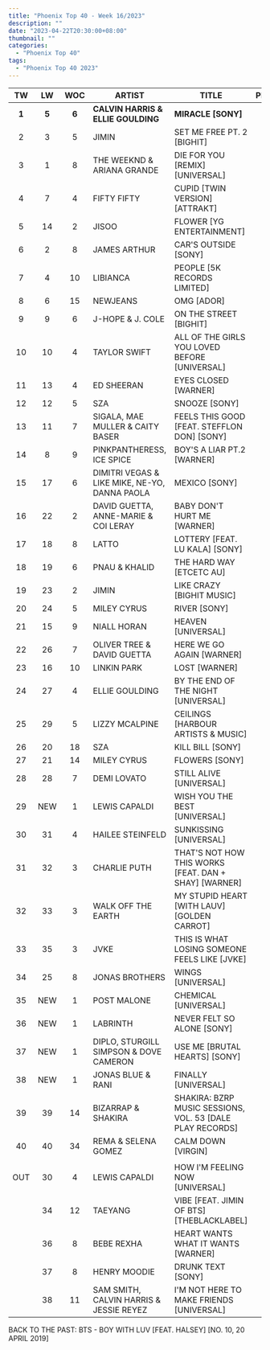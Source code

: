 ```yaml
---
title: "Phoenix Top 40 - Week 16/2023"
description: ""
date: "2023-04-22T20:30:00+08:00"
thumbnail: ""
categories:
  - "Phoenix Top 40"
tags:
  - "Phoenix Top 40 2023"
---
```

<!--more-->
|TW|LW|WOC|ARTIST|TITLE|PEAK|
|:----:|:----:|:----:|----|----|:----:|
|**1**|**5**|**6**|**CALVIN HARRIS & ELLIE GOULDING**|**MIRACLE [SONY]**|**1**|
|2|3|5|JIMIN|SET ME FREE PT. 2 [BIGHIT]|2|
|3|1|8|THE WEEKND & ARIANA GRANDE|DIE FOR YOU [REMIX] [UNIVERSAL]|1|
|4|7|4|FIFTY FIFTY|CUPID [TWIN VERSION] [ATTRAKT]|4|
|5|14|2|JISOO|FLOWER [YG ENTERTAINMENT]|5|
|6|2|8|JAMES ARTHUR|CAR'S OUTSIDE [SONY]|2|
|7|4|10|LIBIANCA|PEOPLE [5K RECORDS LIMITED]|1|
|8|6|15|NEWJEANS|OMG [ADOR]|1|
|9|9|6|J-HOPE & J. COLE|ON THE STREET [BIGHIT]|9|
|10|10|4|TAYLOR SWIFT|ALL OF THE GIRLS YOU LOVED BEFORE [UNIVERSAL]|10|
|11|13|4|ED SHEERAN|EYES CLOSED [WARNER]|11|
|12|12|5|SZA|SNOOZE [SONY]|12|
|13|11|7|SIGALA, MAE MULLER & CAITY BASER|FEELS THIS GOOD [FEAT. STEFFLON DON] [SONY]|11|
|14|8|9|PINKPANTHERESS, ICE SPICE|BOY'S A LIAR PT.2 [WARNER]|5|
|15|17|6|DIMITRI VEGAS & LIKE MIKE, NE-YO, DANNA PAOLA|MEXICO [SONY]|15|
|16|22|2|DAVID GUETTA, ANNE-MARIE & COI LERAY|BABY DON'T HURT ME [WARNER]|16|
|17|18|8|LATTO|LOTTERY [FEAT. LU KALA] [SONY]|17|
|18|19|6|PNAU & KHALID|THE HARD WAY [ETCETC AU]|18|
|19|23|2|JIMIN|LIKE CRAZY [BIGHIT MUSIC]|19|
|20|24|5|MILEY CYRUS|RIVER [SONY]|20|
|21|15|9|NIALL HORAN|HEAVEN [UNIVERSAL]|8|
|22|26|7|OLIVER TREE & DAVID GUETTA|HERE WE GO AGAIN [WARNER]|22|
|23|16|10|LINKIN PARK|LOST [WARNER]|4|
|24|27|4|ELLIE GOULDING|BY THE END OF THE NIGHT [UNIVERSAL]|24|
|25|29|5|LIZZY MCALPINE|CEILINGS [HARBOUR ARTISTS & MUSIC]|25|
|26|20|18|SZA|KILL BILL [SONY]|1|
|27|21|14|MILEY CYRUS|FLOWERS [SONY]|1|
|28|28|7|DEMI LOVATO|STILL ALIVE [UNIVERSAL]|28|
|29|NEW|1|LEWIS CAPALDI|WISH YOU THE BEST [UNIVERSAL]|29|
|30|31|4|HAILEE STEINFELD|SUNKISSING [UNIVERSAL]|30|
|31|32|3|CHARLIE PUTH|THAT'S NOT HOW THIS WORKS [FEAT. DAN + SHAY] [WARNER]|31|
|32|33|3|WALK OFF THE EARTH|MY STUPID HEART [WITH LAUV] [GOLDEN CARROT]|32|
|33|35|3|JVKE|THIS IS WHAT LOSING SOMEONE FEELS LIKE [JVKE]|33|
|34|25|8|JONAS BROTHERS|WINGS [UNIVERSAL]|25|
|35|NEW|1|POST MALONE|CHEMICAL [UNIVERSAL]|35|
|36|NEW|1|LABRINTH|NEVER FELT SO ALONE [SONY]|36|
|37|NEW|1|DIPLO, STURGILL SIMPSON & DOVE CAMERON|USE ME [BRUTAL HEARTS] [SONY]|37|
|38|NEW|1|JONAS BLUE & RANI|FINALLY [UNIVERSAL]|38|
|39|39|14|BIZARRAP & SHAKIRA|SHAKIRA: BZRP MUSIC SESSIONS, VOL. 53 [DALE PLAY RECORDS]|2|
|40|40|34|REMA & SELENA GOMEZ|CALM DOWN [VIRGIN]|2|
|||||||
|OUT|30|4|LEWIS CAPALDI|HOW I'M FEELING NOW [UNIVERSAL]|30|
||34|12|TAEYANG|VIBE [FEAT. JIMIN OF BTS] [THEBLACKLABEL]|4
||36|8|BEBE REXHA|HEART WANTS WHAT IT WANTS [WARNER]|19|
||37|8|HENRY MOODIE|DRUNK TEXT [SONY]|20|
||38|11|SAM SMITH, CALVIN HARRIS & JESSIE REYEZ|I'M NOT HERE TO MAKE FRIENDS [UNIVERSAL]|8|

BACK TO THE PAST: BTS - BOY WITH LUV [FEAT. HALSEY] [NO. 10, 20 APRIL 2019]
